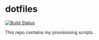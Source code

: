 # dotfiles
[![Build Status](https://travis-ci.org/funkymonkeymonk/dotfiles.svg?branch=master)](https://travis-ci.org/funkymonkeymonk/dotfiles)

This repo contains my provisioning scripts.
